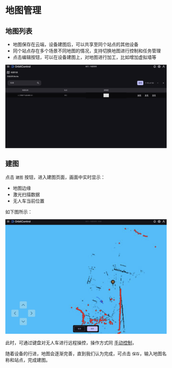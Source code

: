 # 地图管理

## 地图列表

- 地图保存在云端，设备建图后，可以共享至同个站点的其他设备
- 同个站点存在多个场景不同地图的情况，支持切换地图进行控制和任务管理
- 点击编辑按钮，可以在设备建图上，对地图进行加工，比如增加虚拟墙等

![](/images/orbitcontrol/user-guide/mapping-page-map-list.png)

## 建图

点击 `建图` 按钮，进入建图页面，画面中实时显示：
- 地图边缘
- 激光扫描数据
- 无人车当前位置

如下图所示：

![](/images/orbitcontrol/user-guide/mapping-page-create-map.png)

此时，可通过键盘对无人车进行远程操控，操作方式同 [手动控制](./live-control.md#手动控制)，

随着设备的行进，地图会逐渐完善，直到我们认为完成，可点击 `保存`，输入地图名称和站点，完成建图。